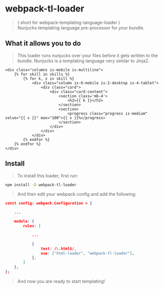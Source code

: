 # webpack-tl-loader
> ( short for webpack-templating-language-loader )  
> Nunjucks templating language pre-processor for your bundle.

## What it allows you to do
> This loader runs nunjucks over your files before it gets written
> to the bundle.
> Nunjucks is a templating language very similar to Jinja2.
```jinja
<div class="columns is-mobile is-multiline">
    {% for skill in skills %}
        {% for k, v in skill %}
            <div class="column is-6-mobile is-2-desktop is-4-tablet">
                <div class="card">
                    <div class="card-content">
                        <section class='mb-4'>
                            <h2>{{ k }}</h2>
                        </section>
                        <section>
                            <progress class="progress is-medium" value="{{ v }}" max="100">{{ v }}%</progress>
                        </section>
                    </div>
                </div>
            </div>
        {% endfor %}
    {% endfor %}
</div>
```

## Install
> To install this loader, first run:
```bash
npm install -D webpack-tl-loader
```
> And then edit your webpack config and add the following:
```json
const config: webpack.Configuration = {

    ...

    module: {
        rules: [

            ...

            {
                test: /\.html$/,
                use: ["html-loader", "webpack-tl-loader"],
            },
        ]
    },
};
```
> And now you are ready to start templating!

